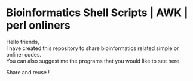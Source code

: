 # Bioinformatics Shell Scripts | AWK | perl onliners 

<p> Hello friends, <br/> 
I have created this repository to share bioinformatics related simple or onliner codes.</br>
You can also suggest me the programs that you would like to see here.</br>

Share and reuse !

</p>
